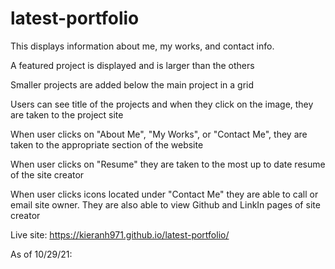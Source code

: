 # latest-portfolio
This displays information about me, my works, and contact info.

A featured project is displayed and is larger than the others

Smaller projects are added below the main project in a grid

Users can see title of the projects and when they click on the image, they are taken to the project site

When user clicks on "About Me", "My Works", or "Contact Me", they are taken to the appropriate section of the website

When user clicks on "Resume" they are taken to the most up to date resume of the site creator

When user clicks icons located under "Contact Me" they are able to call or email site owner. They are also able to view Github and LinkIn pages of site creator

Live site: https://kieranh971.github.io/latest-portfolio/

As of 10/29/21:

